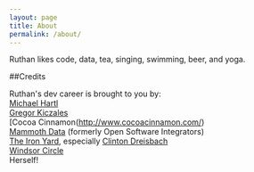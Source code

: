 ```yaml
---
layout: page
title: About
permalink: /about/
---
```


Ruthan likes code, data, tea, singing, swimming, beer, and yoga.


##Credits

Ruthan's dev career is brought to you by:  
[Michael Hartl](https://www.railstutorial.org/)  
[Gregor Kiczales](https://www.coursera.org/course/programdesign)  
[Cocoa Cinnamon(http://www.cocoacinnamon.com/)  
[Mammoth Data](http://www.mammothdata.com) (formerly Open Software Integrators)  
[The Iron Yard](http://theironyard.com/locations/durham/), especially [Clinton Dreisbach](http://www.dreisbach.us/)  
[Windsor Circle](http://www.windsorcircle.com/)  
Herself!
